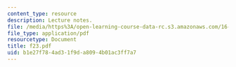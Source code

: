 ```yaml
---
content_type: resource
description: Lecture notes.
file: /media/https%3A/open-learning-course-data-rc.s3.amazonaws.com/16-01-unified-engineering-i-ii-iii-iv-fall-2005-spring-2006/b1e27f784ad31f9da8094b01ac3ff7a7_f23.pdf
file_type: application/pdf
resourcetype: Document
title: f23.pdf
uid: b1e27f78-4ad3-1f9d-a809-4b01ac3ff7a7
---
```

